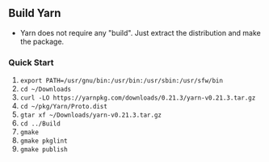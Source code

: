 ## Build Yarn

- Yarn does not require any "build".  Just extract the distribution and make the package.

### Quick Start
1. `export PATH=/usr/gnu/bin:/usr/bin:/usr/sbin:/usr/sfw/bin`
2. `cd ~/Downloads`
3. `curl -LO https://yarnpkg.com/downloads/0.21.3/yarn-v0.21.3.tar.gz`
4. `cd ~/pkg/Yarn/Proto.dist`
5. `gtar xf ~/Downloads/yarn-v0.21.3.tar.gz`
6. `cd ../Build`
7. `gmake`
8. `gmake pkglint`
9. `gmake publish`
